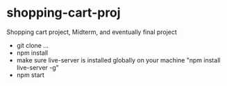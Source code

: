 # shopping-cart-proj
Shopping cart project, Midterm, and eventually final project

- git clone ...
- npm install
- make sure live-server is installed globally on your machine "npm install live-server -g"
- npm start
